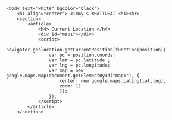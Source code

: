 <html>
	<head>
		<meta charset="urf-8">
		<title> Random Food</title>
		<script src="https://maps.googleapis.com/maps/api/js?key=AIzaSyC2AcGg9-ZTvKKQz-76qcgq60lZRI7HSbU"></script>
		<style type="text/css">
            #map1{
				height : 300px;
				width : 400px;
			}
		</style>
	</head>
	
	<body text="white" bgcolor="black">
		<h1 align="center"> Jimmy's WHATTOEAT <h1><hr>
		<section>
			<article>
				<h4> Current Location </h4>
				<div id="map1"></div>
				<script>
					navigator.geolocation.getCurrentPosition(function(position){
					var pc = position.coords;
					var lat = pc.latitude ;
					var lng = pc.longitude;
					var map = new google.maps.Map(document.getElementById("map1"), {
						center: new google.maps.LatLng(lat,lng),
						zoom: 12	 
						});
					});
				</script>
			</article>
		</section>
